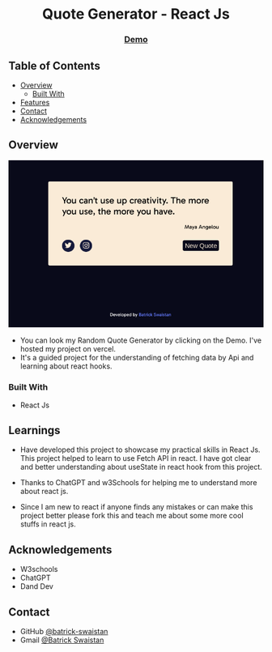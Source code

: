 <!-- Please update value in the {}  -->

<h1 align="center">Quote Generator - React Js</h1>

<div align="center">
  <h3>
    <a href="https://weather-app-ten-pi.vercel.app/" target="_blank">
      Demo
    </a>
  </h3>
</div>

<!-- TABLE OF CONTENTS -->

## Table of Contents

- [Overview](#overview)
  - [Built With](#built-with)
- [Features](#Learnings)
- [Contact](#contact)
- [Acknowledgements](#acknowledgements)

<!-- OVERVIEW -->

## Overview

![screenshot](https://github.com/batrick-swaistan/Quote_Generator/blob/main/public/quote_gen.png)

- You can look my Random Quote Generator by clicking on the Demo. I've hosted my project on vercel.
- It's a guided project for the understanding of fetching data by Api and learning about react hooks.

### Built With

<!-- This section should list any major frameworks that you built your project using. Here are a few examples.-->

- React Js 

## Learnings

<!-- List the features of your application or follow the template. Don't share the figma file here :) -->

- Have developed this project to showcase my practical skills in React Js. This project helped to learn to use Fetch API in react. I have got clear and better understanding about useState in react hook from this project.

- Thanks to ChatGPT and w3Schools for helping me to understand more about react js.

- Since I am new to react if anyone finds any mistakes or can make this project better please fork this and teach me about some more cool stuffs in react js.


## Acknowledgements

<!-- This section should list any articles or add-ons/plugins that helps you to complete the project. This is optional but it will help you in the future. For exmpale -->

- W3schools 
- ChatGPT
- Dand Dev

## Contact


- GitHub [@batrick-swaistan](https://github.com/batrick-swaistan)
- Gmail [@Batrick Swaistan](mailto:batrickswaistan@gmail.com)

